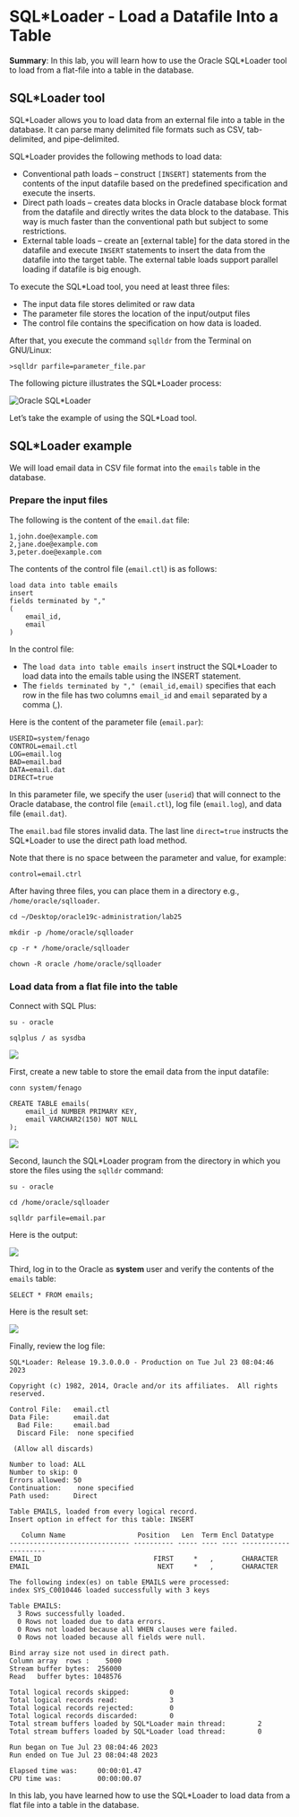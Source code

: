 # SQL*Loader - Load a Datafile Into a Table

**Summary**: In this lab, you will learn how to use the Oracle SQL\*Loader tool to load from a flat-file into a table in the database.

SQL\*Loader tool
--------------------------------

SQL\*Loader allows you to load data from an external file into a table in the database. It can parse many delimited file formats such as CSV, tab-delimited, and pipe-delimited.

SQL\*Loader provides the following methods to load data:

*   Conventional path loads – construct `[INSERT]` statements from the contents of the input datafile based on the predefined specification and execute the inserts.
*   Direct path loads – creates data blocks in Oracle database block format from the datafile and directly writes the data block to the database. This way is much faster than the conventional path but subject to some restrictions.
*   External table loads – create an [external table] for the data stored in the datafile and execute `INSERT` statements to insert the data from the datafile into the target table. The external table loads support parallel loading if datafile is big enough.

To execute the SQL\*Load tool, you need at least three files:

*   The input data file stores delimited or raw data
*   The parameter file stores the location of the input/output files
*   The control file contains the specification on how data is loaded.

After that, you execute the command `sqlldr` from the Terminal on GNU/Linux:

```
>sqlldr parfile=parameter_file.par

```


The following picture illustrates the SQL\*Loader process:

![Oracle SQL*Loader](./images/oracle-sqlloader.png)

Let’s take the example of using the SQL\*Load tool.

SQL\*Loader example
-------------------

We will load email data in CSV file format into the `emails` table in the database.

### Prepare the input files

The following is the content of the `email.dat` file:

```
1,john.doe@example.com
2,jane.doe@example.com
3,peter.doe@example.com
```


The contents of the control file (`email.ctl`) is as follows:

```
load data into table emails
insert 
fields terminated by ","
(
    email_id,
    email
)
```


In the control file:

*   The `load data into table emails insert` instruct the SQL\*Loader to load data into the emails table using the INSERT statement.
*   The `fields terminated by "," (email_id,email)` specifies that each row in the file has two columns `email_id` and `email` separated by a comma (,).

Here is the content of the parameter file (`email.par`):

```
USERID=system/fenago
CONTROL=email.ctl
LOG=email.log
BAD=email.bad
DATA=email.dat
DIRECT=true
```


In this parameter file, we specify the user (`userid`) that will connect to the Oracle database, the control file (`email.ctl`), log file (`email.log`), and data file (`email.dat`).

The `email.bad` file stores invalid data. The last line `direct=true` instructs the SQL\*Loader to use the direct path load method.

Note that there is no space between the parameter and value, for example:

```
control=email.ctrl
```


After having three files, you can place them in a directory e.g., `/home/oracle/sqlloader`.



```
cd ~/Desktop/oracle19c-administration/lab25

mkdir -p /home/oracle/sqlloader

cp -r * /home/oracle/sqlloader

chown -R oracle /home/oracle/sqlloader
```

### Load data from a flat file into the table

Connect with SQL Plus:


```
su - oracle

sqlplus / as sysdba
```

![](./images/20.png)

First, create a new table to store the email data from the input datafile:


```
conn system/fenago

CREATE TABLE emails(
    email_id NUMBER PRIMARY KEY,
    email VARCHAR2(150) NOT NULL
);
```


![](./images/21.png)

Second, launch the SQL\*Loader program from the directory in which you store the files using the `sqlldr` command:

```
su - oracle

cd /home/oracle/sqlloader

sqlldr parfile=email.par
```

Here is the output:

![](./images/22.png)


Third, log in to the Oracle as **system** user and verify the contents of the `emails` table:

```
SELECT * FROM emails;
```

Here is the result set:

![](./images/23.png)

Finally, review the log file:

```
SQL*Loader: Release 19.3.0.0.0 - Production on Tue Jul 23 08:04:46 2023

Copyright (c) 1982, 2014, Oracle and/or its affiliates.  All rights reserved.

Control File:   email.ctl
Data File:      email.dat
  Bad File:     email.bad
  Discard File:  none specified
 
 (Allow all discards)

Number to load: ALL
Number to skip: 0
Errors allowed: 50
Continuation:    none specified
Path used:      Direct

Table EMAILS, loaded from every logical record.
Insert option in effect for this table: INSERT

   Column Name                  Position   Len  Term Encl Datatype
------------------------------ ---------- ----- ---- ---- ---------------------
EMAIL_ID                            FIRST     *   ,       CHARACTER            
EMAIL                                NEXT     *   ,       CHARACTER            

The following index(es) on table EMAILS were processed:
index SYS_C0010446 loaded successfully with 3 keys

Table EMAILS:
  3 Rows successfully loaded.
  0 Rows not loaded due to data errors.
  0 Rows not loaded because all WHEN clauses were failed.
  0 Rows not loaded because all fields were null.

Bind array size not used in direct path.
Column array  rows :    5000
Stream buffer bytes:  256000
Read   buffer bytes: 1048576

Total logical records skipped:          0
Total logical records read:             3
Total logical records rejected:         0
Total logical records discarded:        0
Total stream buffers loaded by SQL*Loader main thread:        2
Total stream buffers loaded by SQL*Loader load thread:        0

Run began on Tue Jul 23 08:04:46 2023
Run ended on Tue Jul 23 08:04:48 2023

Elapsed time was:     00:00:01.47
CPU time was:         00:00:00.07
```


In this lab, you have learned how to use the SQL\*Loader to load data from a flat file into a table in the database.
